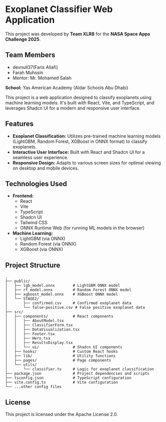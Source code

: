 ﻿# Exoplanet Classifier Web Application

This project was developed by **Team XLR8** for the **NASA Space Apps Challenge 2025**.

## Team Members

*   devnull37(Faris Allafi)
*   Farah Muhssin
*   Mentor: Mr. Mohamed Salah

**School:** Yas American Academy (Aldar Schools Abu Dhabi)

This project is a web application designed to classify exoplanets using machine learning models. It's built with React, Vite, and TypeScript, and leverages Shadcn UI for a modern and responsive user interface.

## Features

*   **Exoplanet Classification:** Utilizes pre-trained machine learning models (LightGBM, Random Forest, XGBoost in ONNX format) to classify exoplanets.
*   **Interactive User Interface:** Built with React and Shadcn UI for a seamless user experience.
*   **Responsive Design:** Adapts to various screen sizes for optimal viewing on desktop and mobile devices.

## Technologies Used

*   **Frontend:**
    *   React
    *   Vite
    *   TypeScript
    *   Shadcn UI
    *   Tailwind CSS
    *   ONNX Runtime Web (for running ML models in the browser)
*   **Machine Learning:**
    *   LightGBM (via ONNX)
    *   Random Forest (via ONNX)
    *   XGBoost (via ONNX)

## Project Structure

```
.
├── public/
│   ├── lgb_model.onnx        # LightGBM ONNX model
│   ├── rf_model.onnx         # Random Forest ONNX model
│   ├── xgboost_model.onnx    # XGBoost ONNX model
│   └── STAGE2/
│       ├── confirmed.csv     # Confirmed exoplanet data
│       └── false-positive.csv # False positive exoplanet data
├── src/
│   ├── components/           # React components
│   │   ├── AboutModel.tsx
│   │   ├── ClassifierForm.tsx
│   │   ├── DataVisualization.tsx
│   │   ├── Footer.tsx
│   │   ├── Hero.tsx
│   │   ├── ResultsDisplay.tsx
│   │   └── ui/               # Shadcn UI components
│   ├── hooks/                # Custom React hooks
│   ├── lib/                  # Utility functions
│   ├── pages/                # Page components
│   └── utils/
│       └── classifier.ts     # Logic for exoplanet classification
├── package.json              # Project dependencies and scripts
├── tsconfig.json             # TypeScript configuration
├── vite.config.ts            # Vite configuration
└── ...other config files
```

## License

This project is licensed under the Apache License 2.0.
